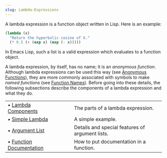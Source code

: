 ```yaml
---
slug: Lambda-Expressions
---
```


A lambda expression is a function object written in Lisp. Here is an example:

```lisp
(lambda (x)
  "Return the hyperbolic cosine of X."
  (* 0.5 (+ (exp x) (exp (- x)))))
```

In Emacs Lisp, such a list is a valid expression which evaluates to a function object.

A lambda expression, by itself, has no name; it is an *anonymous function*. Although lambda expressions can be used this way (see [Anonymous Functions](Anonymous-Functions)), they are more commonly associated with symbols to make *named functions* (see [Function Names](Function-Names)). Before going into these details, the following subsections describe the components of a lambda expression and what they do.

|                                                    |    |                                                 |
| :------------------------------------------------- | -- | :---------------------------------------------- |
| • [Lambda Components](Lambda-Components)           |    | The parts of a lambda expression.               |
| • [Simple Lambda](Simple-Lambda)                   |    | A simple example.                               |
| • [Argument List](Argument-List)                   |    | Details and special features of argument lists. |
| • [Function Documentation](Function-Documentation) |    | How to put documentation in a function.         |
